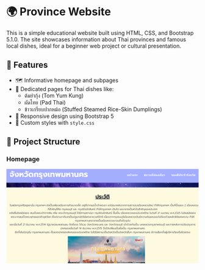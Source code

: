 # 🌍 Province Website

This is a simple educational website built using HTML, CSS, and Bootstrap 5.1.0. The site showcases information about Thai provinces and famous local dishes, ideal for a beginner web project or cultural presentation.

## 📌 Features

- 🗺️ Informative homepage and subpages
- 🍜 Dedicated pages for Thai dishes like:
  - ต้มยำกุ้ง (Tom Yum Kung)
  - ผัดไทย (Pad Thai)
  - ข้าวเกรียบปากหม้อ (Stuffed Steamed Rice-Skin Dumplings)
- 📱 Responsive design using Bootstrap 5
- 🎨 Custom styles with `style.css`

## 📁 Project Structure

### Homepage
![Homepage](img/ex.PNG)
